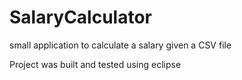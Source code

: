 # SalaryCalculator
small application to calculate a salary given a CSV file

Project was built and tested using eclipse
